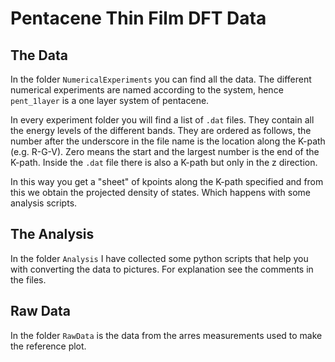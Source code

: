 # Pentacene Thin Film DFT Data  

## The Data
In the folder `NumericalExperiments` you can find all the data. The different
numerical experiments are named according to the system, hence `pent_1layer` is
a one layer system of pentacene. 

In every experiment folder you will find a list of `.dat` files. They contain
all the energy levels of the different bands. They are ordered as follows, the
number after the underscore in the file name is the location along the K-path
(e.g. R-G-V). Zero means the start and the largest number is the end of the
K-path. Inside the `.dat` file there is also a K-path but only in the z
direction. 

In this way you get a "sheet" of kpoints along the K-path specified and from
this we obtain the projected density of states. Which happens with some analysis
scripts.

## The Analysis
In the folder `Analysis` I have collected some python scripts that help you with
converting the data to pictures. For explanation see the comments in the files.

## Raw Data
In the folder `RawData` is the data from the arres measurements used to make the
reference plot.